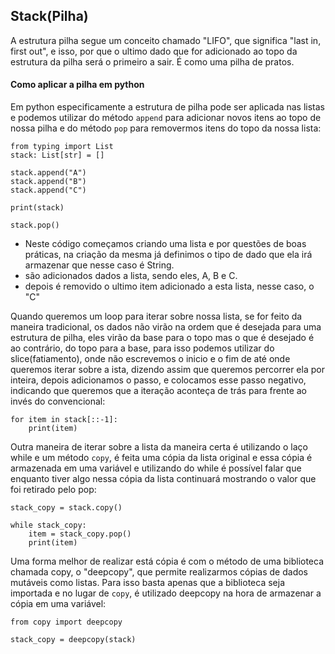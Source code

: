 ## Stack(Pilha)
A estrutura pilha segue um conceito chamado "LIFO", que significa "last in, first out", e isso, por que o ultimo dado que for adicionado ao topo da estrutura da pilha será o primeiro a sair. É como uma pilha de pratos. 
#### Como aplicar a pilha em python
Em python especificamente a estrutura de pilha pode ser aplicada nas listas e podemos utilizar do método `append` para adicionar novos itens ao topo de nossa pilha e do método `pop` para removermos itens do topo da nossa lista:
```
from typing import List
stack: List[str] = []

stack.append("A")
stack.append("B")
stack.append("C")

print(stack)

stack.pop()
```
- Neste código começamos criando uma lista e por questões de boas práticas, na criação da mesma já definimos o tipo de dado que ela irá armazenar que nesse caso é String. 
- são adicionados dados a lista, sendo eles, A, B e C.
- depois é removido o ultimo item adicionado a esta lista, nesse caso, o "C"


Quando queremos um loop para iterar sobre nossa lista, se for feito da maneira tradicional, os dados não virão na ordem que é desejada para uma estrutura de pilha, eles virão da base para o topo mas o que é desejado é ao contrário, do topo para a base, para isso podemos utilizar do slice(fatiamento), onde não escrevemos o inicio e o fim de até onde queremos iterar sobre a ista, dizendo assim que queremos percorrer ela por inteira, depois adicionamos o passo, e colocamos esse passo negativo, indicando que queremos que a iteração aconteça de trás para frente ao invés do convencional:
```
for item in stack[::-1]:
	print(item) 
```

Outra maneira de iterar sobre a lista da maneira certa é utilizando o laço while e um método  `copy`, é feita uma cópia da lista original e essa cópia é armazenada em uma variável e utilizando do while é possível falar que enquanto tiver algo nessa cópia da lista continuará mostrando o valor que foi retirado pelo pop:
```
stack_copy = stack.copy()

while stack_copy:
	item = stack_copy.pop()
	print(item)
```

Uma forma melhor de realizar está cópia é com o método de uma biblioteca chamada copy, o "deepcopy", que permite realizarmos cópias de dados mutáveis como listas. Para isso basta apenas que a biblioteca seja importada e no lugar de `copy`, é utilizado deepcopy na hora de armazenar a cópia em uma variável:
```
from copy import deepcopy

stack_copy = deepcopy(stack)
```

